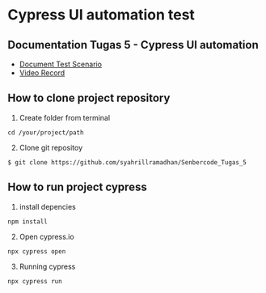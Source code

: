 # Cypress UI automation test

## Documentation Tugas 5 - Cypress UI automation
* [Document Test Scenario](https://docs.google.com/spreadsheets/d/1rdmwE-jxXwvEOIX8bBT94YiD1alQjPumwjbYDzRWp8Q/edit?usp=sharing)
* [Video Record](https://drive.google.com/file/d/15vWGZJZckBasWYLg-CTKn6P4fpQae_-u/view?usp=sharing)

## How to clone project repository
1. Create folder from terminal
```
cd /your/project/path
```
2. Clone git repositoy
```
$ git clone https://github.com/syahrillramadhan/Senbercode_Tugas_5
```

## How to run project cypress
1. install depencies
```
npm install
```
2. Open cypress.io
```
npx cypress open
```
3. Running cypress
```
npx cypress run
```
